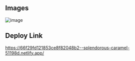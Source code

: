 ## Images
![image](https://github.com/user-attachments/assets/c2c644b6-ba7c-4c05-aa5d-7abd99453a01)

## Deploy Link
https://66f29fd121853ce8f82048b2--splendorous-caramel-51198d.netlify.app/
